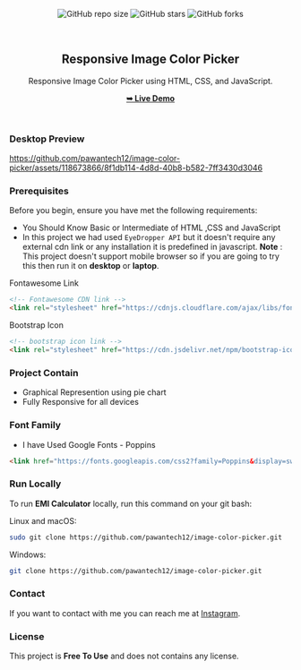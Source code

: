 <div align="center">
  
  ![GitHub repo size](https://img.shields.io/github/repo-size/pawantech12/image-color-picker)
  ![GitHub stars](https://img.shields.io/github/stars/pawantech12/image-color-picker?style=social)
  ![GitHub forks](https://img.shields.io/github/forks/pawantech12/image-color-picker?style=social)

  <br />

  <h2 align="center">Responsive Image Color Picker</h2>

  Responsive Image Color Picker using HTML, CSS, and JavaScript.

  <a href="https://pawantech12.github.io/image-color-picker/"><strong>➥ Live Demo</strong></a>

</div>

<br />

### Desktop Preview

https://github.com/pawantech12/image-color-picker/assets/118673866/8f1db114-4d8d-40b8-b582-7ff3430d3046


### Prerequisites

Before you begin, ensure you have met the following requirements:

* You Should Know Basic or Intermediate of HTML ,CSS and JavaScript
* In this project we had used `EyeDropper API` but it doesn't require any external cdn link or any installation it is predefined in javascript.
**Note** : This project doesn't support mobile browser so if you are going to try this then run it on **desktop** or **laptop**.

Fontawesome Link
```html
<!-- Fontawesome CDN link -->
<link rel="stylesheet" href="https://cdnjs.cloudflare.com/ajax/libs/font-awesome/5.15.3/css/all.min.css"/>
```

Bootstrap Icon 
```html
<!-- bootstrap icon link -->
<link rel="stylesheet" href="https://cdn.jsdelivr.net/npm/bootstrap-icons@1.10.5/font/bootstrap-icons.css">
```

### Project Contain

* Graphical Represention using pie chart
* Fully Responsive for all devices

### Font Family
 
 * I have Used Google Fonts - Poppins
 ```html
<link href="https://fonts.googleapis.com/css2?family=Poppins&display=swap" rel="stylesheet"/>
```

### Run Locally

To run **EMI Calculator** locally, run this command on your git bash:

Linux and macOS:

```bash
sudo git clone https://github.com/pawantech12/image-color-picker.git
```

Windows:

```bash
git clone https://github.com/pawantech12/image-color-picker.git
```

### Contact

If you want to contact with me you can reach me at [Instagram](https://www.instagram.com/codewithpawan/).

### License

This project is **Free To Use** and does not contains any license.
